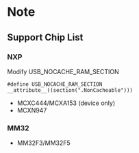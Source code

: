 # Note

## Support Chip List

### NXP

Modify USB_NOCACHE_RAM_SECTION

```
#define USB_NOCACHE_RAM_SECTION __attribute__((section(".NonCacheable")))
```

- MCXC444/MCXA153 (device only)
- MCXN947

### MM32

- MM32F3/MM32F5

